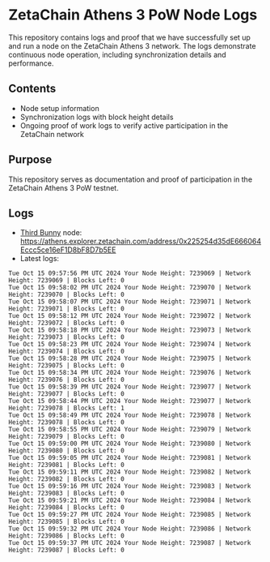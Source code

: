 # ZetaChain Athens 3 PoW Node Logs
This repository contains logs and proof that we have successfully set up and run a node on the ZetaChain Athens 3 network. The logs demonstrate continuous node operation, including synchronization details and performance.

## Contents
- Node setup information
- Synchronization logs with block height details
- Ongoing proof of work logs to verify active participation in the ZetaChain network

## Purpose
This repository serves as documentation and proof of participation in the ZetaChain Athens 3 PoW testnet.

## Logs

- [Third Bunny](https://thirdbunny.xyz/) node: https://athens.explorer.zetachain.com/address/0x225254d35dE666064Eccc5ce16eF1D8bF8D7b5EE
- Latest logs:
```
Tue Oct 15 09:57:56 PM UTC 2024 Your Node Height: 7239069 | Network Height: 7239069 | Blocks Left: 0
Tue Oct 15 09:58:02 PM UTC 2024 Your Node Height: 7239070 | Network Height: 7239070 | Blocks Left: 0
Tue Oct 15 09:58:07 PM UTC 2024 Your Node Height: 7239071 | Network Height: 7239071 | Blocks Left: 0
Tue Oct 15 09:58:12 PM UTC 2024 Your Node Height: 7239072 | Network Height: 7239072 | Blocks Left: 0
Tue Oct 15 09:58:18 PM UTC 2024 Your Node Height: 7239073 | Network Height: 7239073 | Blocks Left: 0
Tue Oct 15 09:58:23 PM UTC 2024 Your Node Height: 7239074 | Network Height: 7239074 | Blocks Left: 0
Tue Oct 15 09:58:28 PM UTC 2024 Your Node Height: 7239075 | Network Height: 7239075 | Blocks Left: 0
Tue Oct 15 09:58:34 PM UTC 2024 Your Node Height: 7239076 | Network Height: 7239076 | Blocks Left: 0
Tue Oct 15 09:58:39 PM UTC 2024 Your Node Height: 7239077 | Network Height: 7239077 | Blocks Left: 0
Tue Oct 15 09:58:44 PM UTC 2024 Your Node Height: 7239077 | Network Height: 7239078 | Blocks Left: 1
Tue Oct 15 09:58:49 PM UTC 2024 Your Node Height: 7239078 | Network Height: 7239078 | Blocks Left: 0
Tue Oct 15 09:58:55 PM UTC 2024 Your Node Height: 7239079 | Network Height: 7239079 | Blocks Left: 0
Tue Oct 15 09:59:00 PM UTC 2024 Your Node Height: 7239080 | Network Height: 7239080 | Blocks Left: 0
Tue Oct 15 09:59:05 PM UTC 2024 Your Node Height: 7239081 | Network Height: 7239081 | Blocks Left: 0
Tue Oct 15 09:59:11 PM UTC 2024 Your Node Height: 7239082 | Network Height: 7239082 | Blocks Left: 0
Tue Oct 15 09:59:16 PM UTC 2024 Your Node Height: 7239083 | Network Height: 7239083 | Blocks Left: 0
Tue Oct 15 09:59:21 PM UTC 2024 Your Node Height: 7239084 | Network Height: 7239084 | Blocks Left: 0
Tue Oct 15 09:59:27 PM UTC 2024 Your Node Height: 7239085 | Network Height: 7239085 | Blocks Left: 0
Tue Oct 15 09:59:32 PM UTC 2024 Your Node Height: 7239086 | Network Height: 7239086 | Blocks Left: 0
Tue Oct 15 09:59:37 PM UTC 2024 Your Node Height: 7239087 | Network Height: 7239087 | Blocks Left: 0
```
